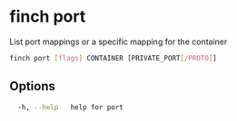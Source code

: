 # finch port

List port mappings or a specific mapping for the container

```bash
finch port [flags] CONTAINER [PRIVATE_PORT[/PROTO]]
```

## Options

```bash
  -h, --help   help for port
```
